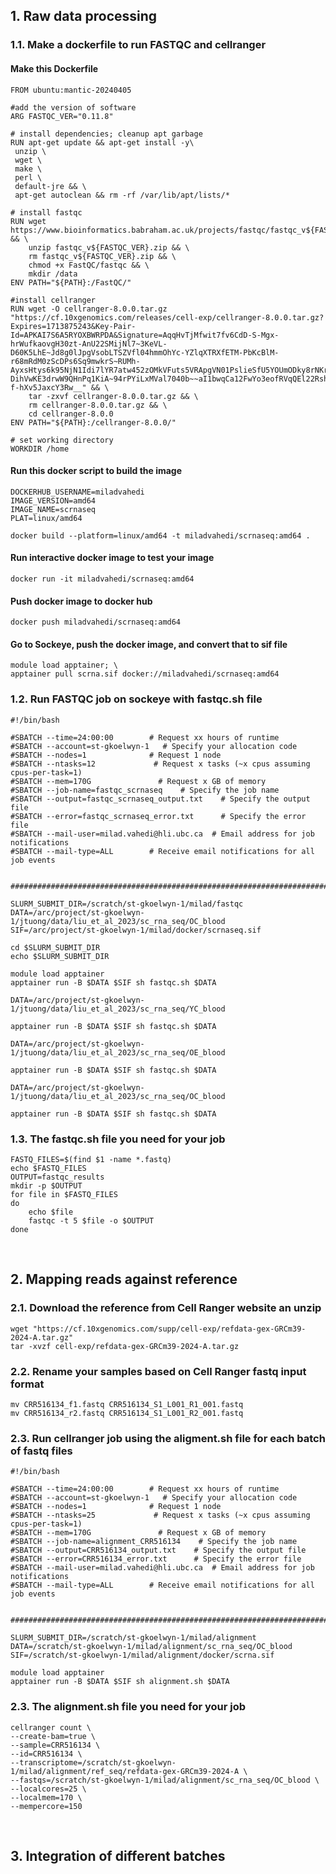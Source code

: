## 1. Raw data processing
### 1.1. Make a dockerfile to run FASTQC and cellranger
#### Make this Dockerfile
```
FROM ubuntu:mantic-20240405

#add the version of software
ARG FASTQC_VER="0.11.8"

# install dependencies; cleanup apt garbage
RUN apt-get update && apt-get install -y\
 unzip \
 wget \
 make \
 perl \
 default-jre && \
 apt-get autoclean && rm -rf /var/lib/apt/lists/*

# install fastqc
RUN wget https://www.bioinformatics.babraham.ac.uk/projects/fastqc/fastqc_v${FASTQC_VER}.zip && \
    unzip fastqc_v${FASTQC_VER}.zip && \
    rm fastqc_v${FASTQC_VER}.zip && \
    chmod +x FastQC/fastqc && \
    mkdir /data
ENV PATH="${PATH}:/FastQC/"

#install cellranger
RUN wget -O cellranger-8.0.0.tar.gz "https://cf.10xgenomics.com/releases/cell-exp/cellranger-8.0.0.tar.gz?Expires=1713875243&Key-Pair-Id=APKAI7S6A5RYOXBWRPDA&Signature=AqqHvTjMfwit7fv6CdD-S-Mgx-hrWufkaovgH30zt-AnU22SMijNl7~3KeVL-D60K5LhE~Jd8g0lJpgVsobLTSZVfl04hmmOhYc-YZlqXTRXfETM-PbKcBlM-r68mRdM0zScDPs6Sq9mwkrS~RUMh-AyxsHtys6k95NjN1Idi7lYR7atw452zOMkVFuts5VRApgVN01PslieSfU5YOUmODky8rNKrj~jqq3DzpLw0UL8Y36SHwUsHfJjr-DihVwKE3drwW9QHnPq1KiA~94rPYiLxMVal7040b~~aI1bwqCa12FwYo3eofRVqQEl22RshIjskWS-f-hXv5JaxcY3Rw__" && \
    tar -zxvf cellranger-8.0.0.tar.gz && \
    rm cellranger-8.0.0.tar.gz && \
    cd cellranger-8.0.0
ENV PATH="${PATH}:/cellranger-8.0.0/"

# set working directory
WORKDIR /home
```
#### Run this docker script to build the image
```
DOCKERHUB_USERNAME=miladvahedi
IMAGE_VERSION=amd64
IMAGE_NAME=scrnaseq
PLAT=linux/amd64

docker build --platform=linux/amd64 -t miladvahedi/scrnaseq:amd64 .
```
#### Run interactive docker image to test your image
```
docker run -it miladvahedi/scrnaseq:amd64
```
#### Push docker image to docker hub
```
docker push miladvahedi/scrnaseq:amd64
```
#### Go to Sockeye, push the docker image, and convert that to sif file
```
module load apptainer; \
apptainer pull scrna.sif docker://miladvahedi/scrnaseq:amd64
```

### 1.2. Run FASTQC job on sockeye with fastqc.sh file
```
#!/bin/bash

#SBATCH --time=24:00:00        # Request xx hours of runtime
#SBATCH --account=st-gkoelwyn-1   # Specify your allocation code
#SBATCH --nodes=1              # Request 1 node
#SBATCH --ntasks=12             # Request x tasks (~x cpus assuming cpus-per-task=1)
#SBATCH --mem=170G               # Request x GB of memory
#SBATCH --job-name=fastqc_scrnaseq    # Specify the job name
#SBATCH --output=fastqc_scrnaseq_output.txt    # Specify the output file
#SBATCH --error=fastqc_scrnaseq_error.txt      # Specify the error file
#SBATCH --mail-user=milad.vahedi@hli.ubc.ca  # Email address for job notifications
#SBATCH --mail-type=ALL        # Receive email notifications for all job events


#############################################################################

SLURM_SUBMIT_DIR=/scratch/st-gkoelwyn-1/milad/fastqc
DATA=/arc/project/st-gkoelwyn-1/jtuong/data/liu_et_al_2023/sc_rna_seq/OC_blood
SIF=/arc/project/st-gkoelwyn-1/milad/docker/scrnaseq.sif

cd $SLURM_SUBMIT_DIR
echo $SLURM_SUBMIT_DIR

module load apptainer
apptainer run -B $DATA $SIF sh fastqc.sh $DATA

DATA=/arc/project/st-gkoelwyn-1/jtuong/data/liu_et_al_2023/sc_rna_seq/YC_blood

apptainer run -B $DATA $SIF sh fastqc.sh $DATA

DATA=/arc/project/st-gkoelwyn-1/jtuong/data/liu_et_al_2023/sc_rna_seq/OE_blood

apptainer run -B $DATA $SIF sh fastqc.sh $DATA

DATA=/arc/project/st-gkoelwyn-1/jtuong/data/liu_et_al_2023/sc_rna_seq/OC_blood

apptainer run -B $DATA $SIF sh fastqc.sh $DATA
```

### 1.3. The fastqc.sh file you need for your job
```
FASTQ_FILES=$(find $1 -name *.fastq)
echo $FASTQ_FILES
OUTPUT=fastqc_results
mkdir -p $OUTPUT
for file in $FASTQ_FILES
do
    echo $file
    fastqc -t 5 $file -o $OUTPUT
done
```
</br>

    
## 2. Mapping reads against reference

### 2.1. Download the reference from Cell Ranger website an unzip
```
wget "https://cf.10xgenomics.com/supp/cell-exp/refdata-gex-GRCm39-2024-A.tar.gz"
tar -xvzf cell-exp/refdata-gex-GRCm39-2024-A.tar.gz
```
### 2.2. Rename your samples based on Cell Ranger fastq input format
```
mv CRR516134_f1.fastq CRR516134_S1_L001_R1_001.fastq
mv CRR516134_r2.fastq CRR516134_S1_L001_R2_001.fastq
```
### 2.3. Run cellranger job using the aligment.sh file for each batch of fastq files
```
#!/bin/bash

#SBATCH --time=24:00:00        # Request xx hours of runtime
#SBATCH --account=st-gkoelwyn-1   # Specify your allocation code
#SBATCH --nodes=1              # Request 1 node
#SBATCH --ntasks=25             # Request x tasks (~x cpus assuming cpus-per-task=1)
#SBATCH --mem=170G               # Request x GB of memory
#SBATCH --job-name=alignment_CRR516134    # Specify the job name
#SBATCH --output=CRR516134_output.txt    # Specify the output file
#SBATCH --error=CRR516134_error.txt      # Specify the error file
#SBATCH --mail-user=milad.vahedi@hli.ubc.ca  # Email address for job notifications
#SBATCH --mail-type=ALL        # Receive email notifications for all job events


#############################################################################

SLURM_SUBMIT_DIR=/scratch/st-gkoelwyn-1/milad/alignment
DATA=/scratch/st-gkoelwyn-1/milad/alignment/sc_rna_seq/OC_blood
SIF=/scratch/st-gkoelwyn-1/milad/alignment/docker/scrna.sif

module load apptainer
apptainer run -B $DATA $SIF sh alignment.sh $DATA
```

### 2.3. The alignment.sh file you need for your job
```
cellranger count \
--create-bam=true \
--sample=CRR516134 \
--id=CRR516134 \
--transcriptome=/scratch/st-gkoelwyn-1/milad/alignment/ref_seq/refdata-gex-GRCm39-2024-A \
--fastqs=/scratch/st-gkoelwyn-1/milad/alignment/sc_rna_seq/OC_blood \
--localcores=25 \
--localmem=170 \
--mempercore=150
```
</br>

    
## 3. Integration of different batches




